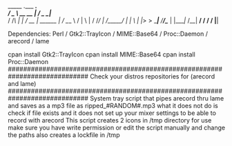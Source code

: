    _____            .___         __________.__        
  /  _  \  __ __  __| _/         \______   \__|_____  
 /  /_\  \|  |  \/ __ |   ______  |       _/  \____ \ 
/    |    \  |  / /_/ |  /_____/  |    |   \  |  |_> >
\____|__  /____/\____ |           |____|_  /__|   __/ 
        \/           \/                  \/   |__|    

Dependencies: 
Perl / Gtk2::TrayIcon / MIME::Base64 / Proc::Daemon / arecord / lame

cpan install Gtk2::TrayIcon
cpan install MIME::Base64 
cpan install Proc::Daemon 
#############################################################################
Check your distros repositories for (arecord and lame) 
#############################################################################
System tray script that pipes arecord thru lame and saves as a mp3 file
as ripped_#RANDOM#.mp3 what it does not do is check if file exists and it 
does not set up your mixer settings to be able to record with arecord 
This script creates 2 icons in /tmp directory for use make sure you have
write permission or edit the script manually and change the paths 
also creates a lockfile in /tmp
